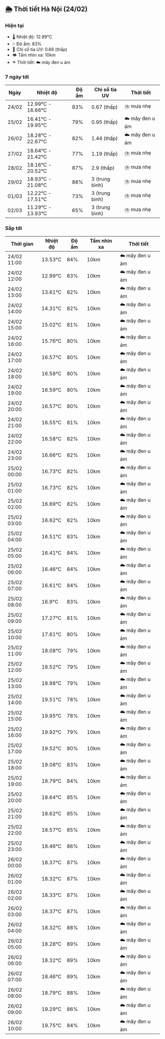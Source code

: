 ## 🌦️ Thời tiết Hà Nội (24/02)

### Hiện tại

- 🌡️ Nhiệt độ: 12.99℃
- 💦 Độ ẩm: 83%
- 🌟 Chỉ số tia UV: 0.66 (thấp)
- 👁️ Tầm nhìn xa: 10km
- ☂️ Thời tiết: ☁️ mây đen u ám

### 7 ngày tới

| Ngày | Nhiệt độ | Độ ẩm | Chỉ số tia UV | Thời tiết |
| --- | --- | --- | --- | --- |
| 24/02 | 12.99℃ - 16.66℃ | 83% | 0.67 (thấp) | ⛈️ mưa nhẹ |
| 25/02 | 16.41℃ - 19.95℃ | 79% | 0.95 (thấp) | ☁️ mây đen u ám |
| 26/02 | 18.28℃ - 22.67℃ | 82% | 1.44 (thấp) | ☁️ mây đen u ám |
| 27/02 | 18.64℃ - 21.42℃ | 77% | 1.19 (thấp) | ⛈️ mưa nhẹ |
| 28/02 | 18.16℃ - 20.52℃ | 87% | 2.9 (thấp) | ⛈️ mưa nhẹ |
| 29/02 | 18.93℃ - 21.08℃ | 88% | 3 (trung bình) | ⛈️ mưa nhẹ |
| 01/03 | 12.22℃ - 17.51℃ | 73% | 3 (trung bình) | ⛈️ mưa nhẹ |
| 02/03 | 11.29℃ - 13.93℃ | 65% | 3 (trung bình) | ⛈️ mưa nhẹ |

### Sắp tới

| Thời gian | Nhiệt độ | Độ ẩm | Tầm nhìn xa | Thời tiết |
| --- | --- | --- | --- | --- |
| 24/02 11:00 | 13.53℃ | 84% | 10km | ☁️ mây đen u ám |
| 24/02 12:00 | 12.99℃ | 83% | 10km | ☁️ mây đen u ám |
| 24/02 13:00 | 13.61℃ | 82% | 10km | ☁️ mây đen u ám |
| 24/02 14:00 | 14.31℃ | 82% | 10km | ☁️ mây đen u ám |
| 24/02 15:00 | 15.02℃ | 81% | 10km | ☁️ mây đen u ám |
| 24/02 16:00 | 15.76℃ | 80% | 10km | ☁️ mây đen u ám |
| 24/02 17:00 | 16.57℃ | 80% | 10km | ☁️ mây đen u ám |
| 24/02 18:00 | 16.58℃ | 80% | 10km | ☁️ mây đen u ám |
| 24/02 19:00 | 16.59℃ | 80% | 10km | ☁️ mây đen u ám |
| 24/02 20:00 | 16.57℃ | 80% | 10km | ☁️ mây đen u ám |
| 24/02 21:00 | 16.55℃ | 81% | 10km | ☁️ mây đen u ám |
| 24/02 22:00 | 16.58℃ | 82% | 10km | ☁️ mây đen u ám |
| 24/02 23:00 | 16.66℃ | 82% | 10km | ☁️ mây đen u ám |
| 25/02 00:00 | 16.73℃ | 82% | 10km | ☁️ mây đen u ám |
| 25/02 01:00 | 16.73℃ | 82% | 10km | ☁️ mây đen u ám |
| 25/02 02:00 | 16.69℃ | 82% | 10km | ☁️ mây đen u ám |
| 25/02 03:00 | 16.62℃ | 82% | 10km | ☁️ mây đen u ám |
| 25/02 04:00 | 16.51℃ | 83% | 10km | ☁️ mây đen u ám |
| 25/02 05:00 | 16.41℃ | 84% | 10km | ☁️ mây đen u ám |
| 25/02 06:00 | 16.46℃ | 84% | 10km | ☁️ mây đen u ám |
| 25/02 07:00 | 16.61℃ | 84% | 10km | ☁️ mây đen u ám |
| 25/02 08:00 | 16.9℃ | 83% | 10km | ☁️ mây đen u ám |
| 25/02 09:00 | 17.27℃ | 81% | 10km | ☁️ mây đen u ám |
| 25/02 10:00 | 17.61℃ | 80% | 10km | ☁️ mây đen u ám |
| 25/02 11:00 | 18.08℃ | 79% | 10km | ☁️ mây đen u ám |
| 25/02 12:00 | 18.52℃ | 79% | 10km | ☁️ mây đen u ám |
| 25/02 13:00 | 18.98℃ | 79% | 10km | ☁️ mây đen u ám |
| 25/02 14:00 | 19.51℃ | 78% | 10km | ☁️ mây đen u ám |
| 25/02 15:00 | 19.95℃ | 78% | 10km | ☁️ mây đen u ám |
| 25/02 16:00 | 19.92℃ | 79% | 10km | ☁️ mây đen u ám |
| 25/02 17:00 | 19.52℃ | 80% | 10km | ☁️ mây đen u ám |
| 25/02 18:00 | 19.08℃ | 83% | 10km | ☁️ mây đen u ám |
| 25/02 19:00 | 18.79℃ | 84% | 10km | ☁️ mây đen u ám |
| 25/02 20:00 | 18.64℃ | 85% | 10km | ☁️ mây đen u ám |
| 25/02 21:00 | 18.62℃ | 85% | 10km | ☁️ mây đen u ám |
| 25/02 22:00 | 18.57℃ | 85% | 10km | ☁️ mây đen u ám |
| 25/02 23:00 | 18.46℃ | 86% | 10km | ☁️ mây đen u ám |
| 26/02 00:00 | 18.37℃ | 87% | 10km | ☁️ mây đen u ám |
| 26/02 01:00 | 18.32℃ | 87% | 10km | ☁️ mây đen u ám |
| 26/02 02:00 | 18.33℃ | 87% | 10km | ☁️ mây đen u ám |
| 26/02 03:00 | 18.37℃ | 87% | 10km | ☁️ mây đen u ám |
| 26/02 04:00 | 18.32℃ | 88% | 10km | ☁️ mây đen u ám |
| 26/02 05:00 | 18.28℃ | 89% | 10km | ☁️ mây đen u ám |
| 26/02 06:00 | 18.32℃ | 89% | 10km | ☁️ mây đen u ám |
| 26/02 07:00 | 18.46℃ | 89% | 10km | ☁️ mây đen u ám |
| 26/02 08:00 | 18.79℃ | 88% | 10km | ☁️ mây đen u ám |
| 26/02 09:00 | 19.29℃ | 86% | 10km | ☁️ mây đen u ám |
| 26/02 10:00 | 19.75℃ | 84% | 10km | ☁️ mây đen u ám |

